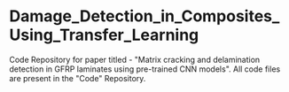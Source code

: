# Damage_Detection_in_Composites_Using_Transfer_Learning
Code Repository for paper titled - "Matrix cracking and delamination detection in GFRP laminates using pre-trained CNN models". 
All code files are present in the "Code" Repository. 
